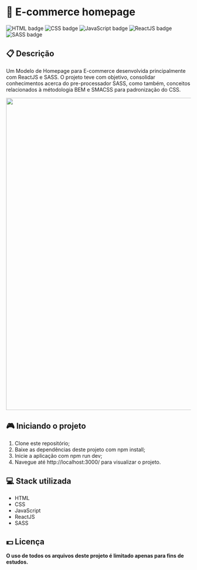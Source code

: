 # 🛒 E-commerce homepage

![HTML badge](https://img.shields.io/badge/html5-%23E34F26.svg?style=for-the-badge&logo=html5&logoColor=white)
![CSS badge](https://img.shields.io/badge/css3-%231572B6.svg?style=for-the-badge&logo=css3&logoColor=white)
![JavaScript badge](https://img.shields.io/badge/javascript-%23323330.svg?style=for-the-badge&logo=javascript&logoColor=%23F7DF1E)
![ReactJS badge](https://img.shields.io/badge/react-%2320232a.svg?style=for-the-badge&logo=react&logoColor=%2361DAFB)
![SASS badge](https://img.shields.io/badge/SASS-hotpink.svg?style=for-the-badge&logo=SASS&logoColor=white)

## 📋 Descrição

Um Modelo de Homepage para E-commerce desenvolvida principalmente com ReactJS e SASS.
O projeto teve com objetivo, consolidar conhecimentos acerca do pre-processador SASS, como também, conceitos relacionados à métodologia BEM e SMACSS para padronização do CSS.

<img width="850px" src="https://user-images.githubusercontent.com/105606295/230748440-35deedeb-298a-454b-9de1-4ea084843b83.png">

## 🎮 Iniciando o projeto

1. Clone este repositório;
2. Baixe as dependências deste projeto com npm install;
3. Inicie a aplicação com npm run dev;
4. Navegue até http://localhost:3000/ para visualizar o projeto.

## 💻 Stack utilizada

-   HTML
-   CSS
-   JavaScript
-   ReactJS
-   SASS

## 💵 Licença

**O uso de todos os arquivos deste projeto é limitado apenas para fins de estudos.**
